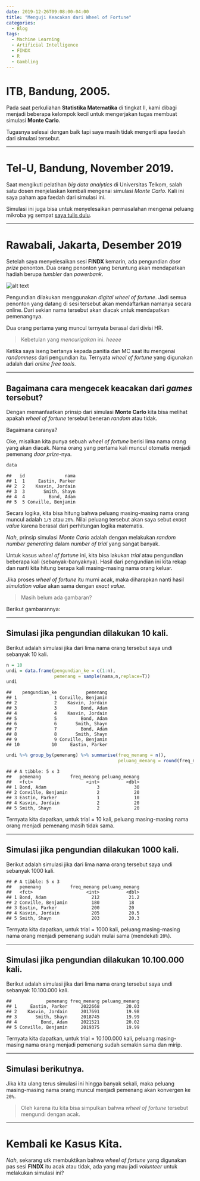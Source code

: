 ```yaml
---
date: 2019-12-26T09:08:00-04:00
title: "Menguji Keacakan dari Wheel of Fortune"
categories:
  - Blog
tags:
  - Machine Learning
  - Artificial Intelligence
  - FINDX
  - R
  - Gambling
---
```


# ITB, Bandung, 2005.

Pada saat perkuliahan **Statistika Matematika** di tingkat II, kami
dibagi menjadi beberapa kelompok kecil untuk mengerjakan tugas membuat
simulasi **Monte Carlo**.

Tugasnya selesai dengan baik tapi saya masih tidak mengerti apa faedah
dari simulasi tersebut.

-----

# Tel-U, Bandung, November 2019.

Saat mengikuti pelatihan *big data analytics* di Universitas Telkom,
salah satu dosen menjelaskan kembali mengenai simulasi *Monte Carlo*.
Kali ini saya paham apa faedah dari simulasi ini.

Simulasi ini juga bisa untuk menyelesaikan permasalahan mengenai peluang
mikroba yg sempat [saya tulis
dulu](https://passingthroughresearcher.wordpress.com/2019/08/09/mencari-peluang-kegagalan-dari-data-yang-tak-pernah-gagal/).

-----

# Rawabali, Jakarta, Desember 2019

Setelah saya menyelesaikan sesi **FINDX** kemarin, ada pengundian *door
prize* penonton. Dua orang penonton yang beruntung akan mendapatkan
hadiah berupa *tumbler* dan *powerbank*.

![alt
text](https://d1h3r4b5gluug.cloudfront.net/wp-content/uploads/2018/05/GAM18_WHEEL_OF_FORTUNE_stock_options-HR-03.jpg
"chart")

Pengundian dilakukan menggunakan *digital wheel of fortune*. Jadi semua
penonton yang datang di sesi tersebut akan mendaftarkan namanya secara
online. Dari sekian nama tersebut akan diacak untuk mendapatkan
pemenangnya.

Dua orang pertama yang muncul ternyata berasal dari divisi HR.

> Kebetulan yang *mencurigakan* ini. *heeee*

Ketika saya iseng bertanya kepada panitia dan MC saat itu mengenai
*randomness* dari pengundian itu. Ternyata *wheel of fortune* yang
digunakan adalah dari *online free tools*.

-----

## Bagaimana cara mengecek keacakan dari *games* tersebut?

Dengan memanfaatkan prinsip dari simulasi **Monte Carlo** kita bisa
melihat apakah *wheel of fortune* tersebut beneran *random* atau tidak.

Bagaimana caranya?

Oke, misalkan kita punya sebuah *wheel of fortune* berisi lima nama
orang yang akan diacak. Nama orang yang pertama kali muncul otomatis
menjadi pemenang *door prize*-nya.

``` r
data
```

    ##   id               nama
    ## 1  1     Eastin, Parker
    ## 2  2    Kasvin, Jordain
    ## 3  3       Smith, Shayn
    ## 4  4         Bond, Adam
    ## 5  5 Conville, Benjamin

Secara logika, kita bisa hitung bahwa peluang masing-masing nama orang
muncul adalah `1/5` atau `20%`. Nilai peluang tersebut akan saya sebut
*exact value* karena berasal dari perhitungan logika matematis.

*Nah*, prinsip simulasi *Monte Carlo* adalah dengan melakukan *random
number generating* dalam *number of trial* yang sangat banyak.

Untuk kasus *wheel of fortune* ini, kita bisa lakukan *trial* atau
pengundian beberapa kali (sebanyak-banyaknya). Hasil dari pengundian ini
kita rekap dan nanti kita hitung berapa kali masing-masing nama orang
keluar.

Jika proses *wheel of fortune* itu murni acak, maka diharapkan nanti
hasil *simulation value* akan sama dengan *exact value*.

> Masih belum ada gambaran?

Berikut gambarannya:

-----

## Simulasi jika pengundian dilakukan 10 kali.

Berikut adalah simulasi jika dari lima nama orang tersebut saya undi
sebanyak 10 kali.

``` r
n = 10
undi = data.frame(pengundian_ke = c(1:n),
                  pemenang = sample(nama,n,replace=T))
undi
```

    ##    pengundian_ke           pemenang
    ## 1              1 Conville, Benjamin
    ## 2              2    Kasvin, Jordain
    ## 3              3         Bond, Adam
    ## 4              4    Kasvin, Jordain
    ## 5              5         Bond, Adam
    ## 6              6       Smith, Shayn
    ## 7              7         Bond, Adam
    ## 8              8       Smith, Shayn
    ## 9              9 Conville, Benjamin
    ## 10            10     Eastin, Parker

``` r
undi %>% group_by(pemenang) %>% summarise(freq_menang = n(),
                                          peluang_menang = round(freq_menang/n*100,2))
```

    ## # A tibble: 5 x 3
    ##   pemenang           freq_menang peluang_menang
    ##   <fct>                    <int>          <dbl>
    ## 1 Bond, Adam                   3             30
    ## 2 Conville, Benjamin           2             20
    ## 3 Eastin, Parker               1             10
    ## 4 Kasvin, Jordain              2             20
    ## 5 Smith, Shayn                 2             20

Ternyata kita dapatkan, untuk trial = 10 kali, peluang masing-masing
nama orang menjadi pemenang masih tidak sama.

-----

## Simulasi jika pengundian dilakukan 1000 kali.

Berikut adalah simulasi jika dari lima nama orang tersebut saya undi
sebanyak 1000 kali.

    ## # A tibble: 5 x 3
    ##   pemenang           freq_menang peluang_menang
    ##   <fct>                    <int>          <dbl>
    ## 1 Bond, Adam                 212           21.2
    ## 2 Conville, Benjamin         180           18  
    ## 3 Eastin, Parker             200           20  
    ## 4 Kasvin, Jordain            205           20.5
    ## 5 Smith, Shayn               203           20.3

Ternyata kita dapatkan, untuk trial = 1000 kali, peluang masing-masing
nama orang menjadi pemenang sudah mulai sama (mendekati `20%`).

-----

## Simulasi jika pengundian dilakukan 10.100.000 kali.

Berikut adalah simulasi jika dari lima nama orang tersebut saya undi
sebanyak 10.100.000 kali.

    ##             pemenang freq_menang peluang_menang
    ## 1     Eastin, Parker     2022668          20.03
    ## 2    Kasvin, Jordain     2017691          19.98
    ## 3       Smith, Shayn     2018745          19.99
    ## 4         Bond, Adam     2021521          20.02
    ## 5 Conville, Benjamin     2019375          19.99

Ternyata kita dapatkan, untuk trial = 10.100.000 kali, peluang
masing-masing nama orang menjadi pemenang sudah semakin sama dan mirip.

-----

## Simulasi berikutnya.

Jika kita ulang terus simulasi ini hingga banyak sekali, maka peluang
masing-masing nama orang muncul menjadi pemenang akan konvergen ke
`20%`.

> Oleh karena itu kita bisa simpulkan bahwa *wheel of fortune* tersebut
> mengundi dengan acak.

-----

# Kembali ke Kasus Kita.

*Nah*, sekarang utk membuktikan bahwa *wheel of fortune* yang digunakan
pas sesi **FINDX** itu acak atau tidak, ada yang mau jadi *volunteer*
untuk melakukan simulasi ini?
